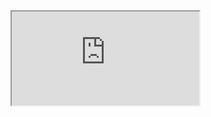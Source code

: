 <iframe src="https://docs.google.com/spreadsheets/d/e/2PACX-1vSMXvlEZHm84Y6ZWR3ApW50p65l5tiQQfY3oLhQC3MnKy5PgV16Yqp8VXwMhlcWbrMvEQW_ZQlLTQqe/pubhtml?gid=0&amp;single=true&amp;widget=true&amp;headers=false"></iframe>
